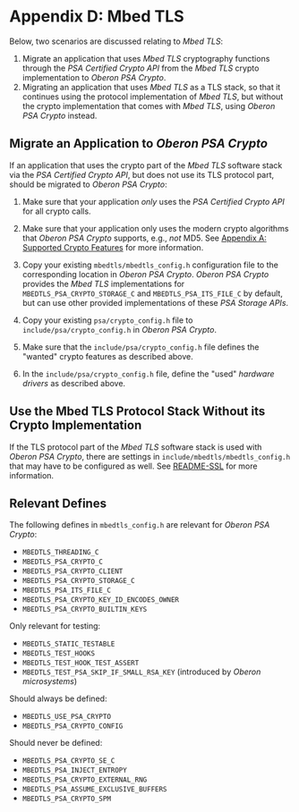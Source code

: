 # Appendix D: Mbed TLS

Below, two scenarios are discussed relating to _Mbed TLS_:

1. Migrate an application that uses _Mbed TLS_ cryptography functions through
the _PSA Certified Crypto API_ from the _Mbed TLS_ crypto implementation to
_Oberon PSA Crypto_.
2. Migrating an application that uses _Mbed TLS_ as a TLS stack, so that it
continues using the protocol implementation of _Mbed TLS_, but without the crypto
implementation that comes with _Mbed TLS_, using _Oberon PSA Crypto_ instead.

## Migrate an Application to _Oberon PSA Crypto_

If an application that uses the crypto part of the _Mbed TLS_ software stack via
the _PSA Certified Crypto API_, but does not use its TLS protocol part, should be
migrated to _Oberon PSA Crypto_:

1. Make sure that your application _only_ uses the _PSA Certified Crypto API_ for
all crypto calls.

2. Make sure that your application only uses the modern crypto algorithms that
_Oberon PSA Crypto_ supports, e.g., _not_ MD5. See
[Appendix A: Supported Crypto Features](Appendix_A_Supported_Crypto_Features.md)
for more information.

3. Copy your existing `mbedtls/mbedtls_config.h` configuration file to the
corresponding location in _Oberon PSA Crypto_. _Oberon PSA Crypto_ provides the
_Mbed TLS_ implementations for `MBEDTLS_PSA_CRYPTO_STORAGE_C` and
`MBEDTLS_PSA_ITS_FILE_C` by default, but can use other provided implementations
of these _PSA Storage APIs_.

4. Copy your existing `psa/crypto_config.h` file to `include/psa/crypto_config.h`
in _Oberon PSA Crypto_.

5. Make sure that the `include/psa/crypto_config.h` file defines the "wanted"
crypto features as described above.

6. In the `include/psa/crypto_config.h` file, define the "used" _hardware
drivers_ as described above.

## Use the Mbed TLS Protocol Stack Without its Crypto Implementation

If the TLS protocol part of the _Mbed TLS_ software stack is used with _Oberon
PSA Crypto_, there are settings in `include/mbedtls/mbedtls_config.h` that may
have to be configured as well.
See [README-SSL](../../programs/README-SSL.md)
for more information.

## Relevant Defines

The following defines in `mbedtls_config.h` are relevant for _Oberon PSA Crypto_:

- `MBEDTLS_THREADING_C`
- `MBEDTLS_PSA_CRYPTO_C`
- `MBEDTLS_PSA_CRYPTO_CLIENT`
- `MBEDTLS_PSA_CRYPTO_STORAGE_C`
- `MBEDTLS_PSA_ITS_FILE_C`
- `MBEDTLS_PSA_CRYPTO_KEY_ID_ENCODES_OWNER`
- `MBEDTLS_PSA_CRYPTO_BUILTIN_KEYS`

Only relevant for testing:

- `MBEDTLS_STATIC_TESTABLE`
- `MBEDTLS_TEST_HOOKS`
- `MBEDTLS_TEST_HOOK_TEST_ASSERT`
- `MBEDTLS_TEST_PSA_SKIP_IF_SMALL_RSA_KEY` (introduced by _Oberon microsystems_)

Should always be defined:

- `MBEDTLS_USE_PSA_CRYPTO`
- `MBEDTLS_PSA_CRYPTO_CONFIG`

Should never be defined:

- `MBEDTLS_PSA_CRYPTO_SE_C`
- `MBEDTLS_PSA_INJECT_ENTROPY`
- `MBEDTLS_PSA_CRYPTO_EXTERNAL_RNG`
- `MBEDTLS_PSA_ASSUME_EXCLUSIVE_BUFFERS`
- `MBEDTLS_PSA_CRYPTO_SPM`

